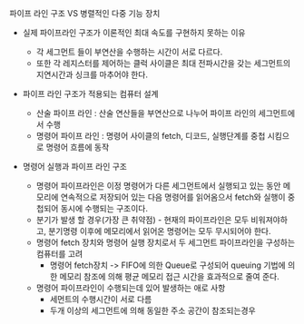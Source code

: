 파이프 라인 구조 VS 병렬적인 다중 기능 장치

- 실제 파이프라인 구조가 이론적인 최대 속도를 구현하지 못하는 이유
  - 각 세그먼트 들이 부연산을 수행하는 시간이 서로 다르다.
  - 또한 각 레지스터를 제어하는 클럭 사이클은 최대 전파시간을 갖는 세그먼트의 지연시간과 싱크를 마추어야 한다.

- 파이프 라인 구조가 적용되는 컴퓨터 설계
  - 산술 파이프 라인 : 산술 연산들을 부연산으로 나누어 파이프 라인의 세그먼트에서 수행
  - 명령어 파이프 라인 : 명령어 사이클의 fetch, 디코드, 실행단계를 중첩 시킴으로 명령어 흐름에 동작

- 명령어 실행과 파이프 라인 구조
  - 명령어 파이프라인은 이정 명령어가 다른 세그먼트에서 실행되고 있는 동안 메모리에 연속적으로 저장되어 있는 다음 명령어를 읽어옴으서 fetch와 실행이 중첩되어 동시에 수행되는 구조이다.
  - 분기가 발생 할 경우(가장 큰 취약점) - 현재의 파이프라인은 모두 비워져야하고, 분기명령 이후에 메모리에서 읽어온 명령어는 모두 무시되어야 한다.
  - 명령어 fetch 장치와 명령어 실행 장치로서 두  세그먼트 파이프라인을 구성하는 컴퓨터를 고려
    - 명령어 fetch장치 -> FIFO에 의한 Queue로 구성되어 queuing 기법에 의한 메모리 참조에 의해 평균 메모리 접근 시간을 효과적으로 줄여 준다.
  - 명령어 파이프라인이 수행되는데 있어 발생하는 애로 사항
    - 세먼트의 수행시간이 서로 다름
    - 두개 이상의 세그먼트에 의해 동일한 주소 공간이 참조되는경우

